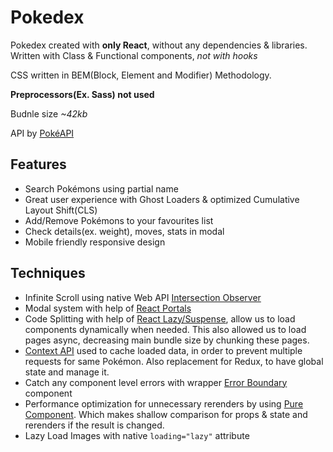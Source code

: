 # Pokedex
Pokedex created with **only React**, without any dependencies & libraries. Written with Class & Functional components, _not with hooks_

CSS written in BEM(Block, Element and Modifier) Methodology. 

**Preprocessors(Ex. Sass) not used**

Budnle size *~42kb*

API by [PokéAPI](http://pokeapi.co/) 

## Features
* Search Pokémons using partial name
* Great user experience with Ghost Loaders & optimized Cumulative Layout Shift(CLS)
* Add/Remove Pokémons to your favourites list
* Check details(ex. weight), moves, stats in modal
* Mobile friendly responsive design

## Techniques
* Infinite Scroll using native Web API [Intersection Observer](https://developer.mozilla.org/en-US/docs/Web/API/Intersection_Observer_API)
* Modal system with help of [React Portals](https://reactjs.org/docs/portals.html)
* Code Splitting with help of [React Lazy/Suspense](https://reactjs.org/docs/code-splitting.html), allow us to load components dynamically when needed. This also allowed us to load pages async, decreasing main bundle size by chunking these pages.
* [Context API](https://reactjs.org/docs/context.html) used to cache loaded data, in order to prevent multiple requests for same Pokémon. Also replacement for Redux, to have global state and manage it.
* Catch any component level errors with wrapper [Error Boundary](https://reactjs.org/docs/error-boundaries.html) component
* Performance optimization for unnecessary rerenders by using [Pure Component](https://reactjs.org/docs/react-api.html#reactpurecomponent). Which makes shallow comparison for props & state and rerenders if the result is changed.
* Lazy Load Images with native `loading="lazy"` attribute
